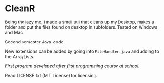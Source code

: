 # CleanR
Being the lazy me, I made a small util that cleans up my Desktop, makes a folder and put the files found on desktop in subfolders. Tested on Windows and Mac. 

Second semester Java-code.

New extensions can be added by going into `FileHandler.java` and adding to the ArrayLists.

*First program developed after first programming course at school.*

Read LICENSE.txt (MIT License) for licensing.
